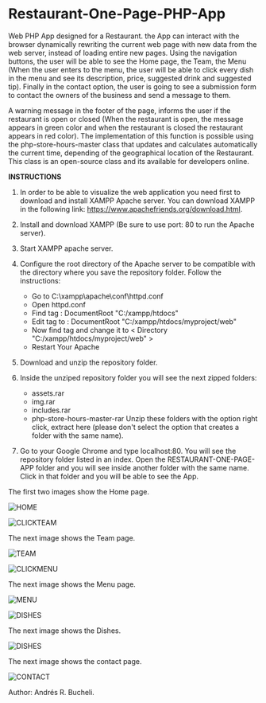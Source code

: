 # Restaurant-One-Page-PHP-App

Web PHP App designed for a Restaurant.  the App can interact with the browser dynamically rewriting the current web page with new data from the web server, instead of loading entire new pages.  Using the navigation buttons, the user will be able to see the Home page, the Team, the Menu (When the user enters to the menu, the user will be able to click every dish in the menu and see its description, price, suggested drink and suggested tip).  Finally in the contact option, the user is going to see a submission form to contact the owners of the business and send a message to them.

A warning message in the footer of the page, informs the user if the restaurant is open or closed (When the restaurant is open, the message appears in green color and when the restaurant is closed the restaurant appears in red color).  The implementation of this function is possible using the php-store-hours-master class that updates and calculates automatically the current time, depending of the geographical location of the Restaurant.  This class is an open-source class and its available for developers online.

<strong>INSTRUCTIONS</strong>

1. In order to be able to visualize the web application you need first to download and install XAMPP Apache server.  You can download XAMPP in the following link: https://www.apachefriends.org/download.html.

2. Install and download XAMPP (Be sure to use port: 80 to run the Apache server).

3. Start XAMPP apache server.

5. Configure the root directory of the Apache server to be compatible with the directory where you save the repository folder.  Follow the instructions:

      - Go to C:\xampp\apache\conf\httpd.conf
      - Open httpd.conf
      - Find tag : DocumentRoot "C:/xampp/htdocs"
      - Edit tag to : DocumentRoot "C:/xampp/htdocs/myproject/web"
      - Now find tag and change it to < Directory "C:/xampp/htdocs/myproject/web" >
      - Restart Your Apache

6. Download and unzip the repository folder.

7. Inside the unziped repository folder you will see the next zipped folders:
      - assets.rar
      - img.rar
      - includes.rar
      - php-store-hours-master-rar
   Unzip these folders with the option right click, extract here (please don't select the option that creates a folder with the same name).
   
8. Go to your Google Chrome and type localhost:80.  You will see the repository folder listed in an index.  Open the RESTAURANT-ONE-PAGE-APP folder and you will see inside another folder with the same name.  Click in that folder and you will be able to see the App.



The first two images show the Home page.

![HOME](https://github.com/anferebu/Restaurant-One-Page-PHP-App/blob/master/Home.jpg)

![CLICKTEAM](https://github.com/anferebu/Restaurant-One-Page-PHP-App/blob/master/ClickTeam.jpg)

The next image shows the Team page.

![TEAM](https://github.com/anferebu/Restaurant-One-Page-PHP-App/blob/master/Team.jpg)

![CLICKMENU](https://github.com/anferebu/Restaurant-One-Page-PHP-App/blob/master/ClickMenu.jpg)

The next image shows the Menu page.

![MENU](https://github.com/anferebu/Restaurant-One-Page-PHP-App/blob/master/MENU.jpg)

![DISHES](https://github.com/anferebu/Restaurant-One-Page-PHP-App/blob/master/Dishes.jpg)

The next image shows the Dishes.

![DISHES](https://github.com/anferebu/Restaurant-One-Page-PHP-App/blob/master/ClickContact.jpg)

The next image shows the contact page.

![CONTACT](https://github.com/anferebu/Restaurant-One-Page-PHP-App/blob/master/Contact.jpg)

Author: Andrés R. Bucheli.
